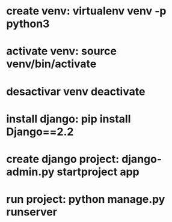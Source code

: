 # create venv:  virtualenv venv -p python3
# activate venv: source venv/bin/activate
# desactivar venv deactivate
# install django: pip install Django==2.2
# create django project: django-admin.py startproject app
# run project: python manage.py runserver